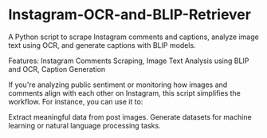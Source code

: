 # Instagram-OCR-and-BLIP-Retriever
A Python script to scrape Instagram comments and captions, analyze image text using OCR, and generate captions with BLIP models.

Features:
Instagram Comments Scraping, Image Text Analysis using BLIP and OCR, Caption Generation

If you're analyzing public sentiment or monitoring how images and comments align with each other on Instagram, this script simplifies the workflow. For instance, you can use it to:

Extract meaningful data from post images.
Generate datasets for machine learning or natural language processing tasks.
